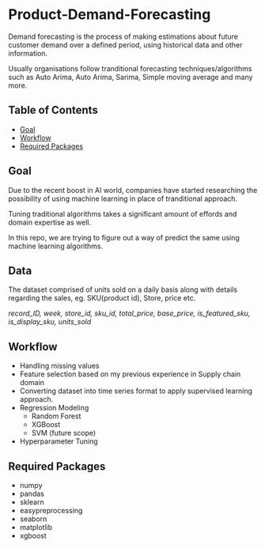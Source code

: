 # Product-Demand-Forecasting
Demand forecasting is the process of making estimations about future customer demand over a defined period, using historical data and other information. 

Usually organisations follow tranditional forecasting techniques/algorithms such as Auto Arima, Auto Arima, Sarima, Simple moving average and many more.

## Table of Contents

- [Goal](#goal)
- [Workflow](#workflow)
- [Required Packages](#require)


## Goal <a name = "goal"></a>

Due to the recent boost in AI world, companies have started researching the possibility of using machine learning in place of tranditional approach.

Tuning traditional algorithms takes a significant amount of effords and domain expertise as well. 

In this repo, we are trying to figure out a way of predict the same using machine learning algorithms. 


## Data <a name = "dataset"></a>

The dataset comprised of units sold on a daily basis along with details regarding the sales, eg. SKU(product id), Store, price etc.

*record_ID,	week,	store_id,	sku_id,	total_price,	base_price,	is_featured_sku,	is_display_sku,	units_sold*


## Workflow <a name = "workflow"></a>

- Handling missing values
- Feature selection based on my previous experience in Supply chain domain
- Converting dataset into time series format to apply supervised learning approach.
- Regression Modeling
  - Random Forest
  - XGBoost
  - SVM (future scope)
- Hyperparameter Tuning


## Required Packages <a name = "require"></a>

- numpy
- pandas
- sklearn
- easypreprocessing 
- seaborn 
- matplotlib
- xgboost
